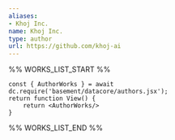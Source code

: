 ```yaml
---
aliases:
- Khoj Inc.
name: Khoj Inc.
type: author
url: https://github.com/khoj-ai
---
```



%% WORKS_LIST_START %%

```datacorejsx
const { AuthorWorks } = await dc.require('basement/datacore/authors.jsx');
return function View() {
    return <AuthorWorks/>
}
```
%% WORKS_LIST_END %%